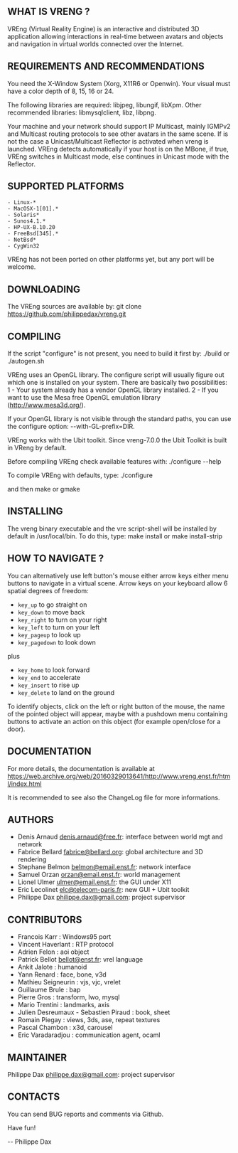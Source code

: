WHAT IS VRENG ?
---------------
VREng (Virtual Reality Engine) is an interactive and distributed 3D application
allowing interactions in real-time between avatars and objects and navigation
in virtual worlds connected over the Internet.


REQUIREMENTS AND RECOMMENDATIONS
--------------------------------
You need the X-Window System (Xorg, X11R6 or Openwin).
Your visual must have a color depth of 8, 15, 16 or 24.

The following libraries are required: libjpeg, libungif, libXpm.
Other recommended libraries: libmysqlclient, libz, libpng.

Your machine and your network should support IP Multicast, mainly IGMPv2
and Multicast routing protocols to see other avatars in the same scene.
If is not the case a Unicast/Multicast Reflector is activated when vreng
is launched. VREng detects automatically if your host is on the MBone,
if true, VREng switches in Multicast mode, else continues in Unicast mode
with the Reflector.


SUPPORTED PLATFORMS
-------------------
	- Linux-*
	- MacOSX-1[01].*
	- Solaris*
	- Sunos4.1.*
	- HP-UX-B.10.20
	- FreeBsd[345].*
	- NetBsd*
	- CygWin32

VREng has not been ported on other platforms yet, but any port will be welcome.


DOWNLOADING
-----------
The VREng sources are available by: git clone https://github.com/philippedax/vreng.git


COMPILING
---------

If the script "configure" is not present, you need to build it first by:
	./build or ./autogen.sh

VREng uses an OpenGL library. The configure script will usually figure out
which one is installed on your system. There are basically two possibilities:
  1 - Your system already has a vendor OpenGL library installed.
  2 - If you want to use the Mesa free OpenGL emulation library (http://www.mesa3d.org/).

If your OpenGL library is not visible through the standard paths, you
can use the configure option: --with-GL-prefix=DIR.

VREng works with the Ubit toolkit.
Since vreng-7.0.0 the Ubit Toolkit is built in VReng by default.

Before compiling VREng check available features with:
	./configure --help

To compile VREng with defaults, type:
	./configure

and then
	make or gmake


INSTALLING
----------
The vreng binary executable and the vre script-shell
will be installed by default in /usr/local/bin.
To do this, type:
	make install
or
	make install-strip


HOW TO NAVIGATE ?
-----------------
You can alternatively use left button's mouse either arrow keys either
menu buttons to navigate in a virtual scene.
Arrow keys on your keyboard allow 6 spatial degrees of freedom:

- `key_up` to go straight on
- `key_down` to move back
- `key_right` to turn on your right
- `key_left` to turn on your left
- `key_pageup` to look up
- `key_pagedown` to look down
 
plus

- `key_home` to look forward
- `key_end` to accelerate
- `key_insert` to rise up
- `key_delete` to land on the ground

To identify objects, click on the left or right button of the mouse, the name
of the pointed object will appear, maybe with a pushdown menu containing buttons
to activate an action on this object (for example open/close for a door).


DOCUMENTATION
-------------
For more details, the documentation is available at
https://web.archive.org/web/20160329013641/http://www.vreng.enst.fr/html/index.html

It is recommended to see also the ChangeLog file for more informations.


AUTHORS
-------

- Denis Arnaud <denis.arnaud@free.fr>: interface between world mgt and network
- Fabrice Bellard <fabrice@bellard.org>: global architecture and 3D rendering
- Stephane Belmon <belmon@email.enst.fr>: network interface
- Samuel Orzan <orzan@email.enst.fr>: world management
- Lionel Ulmer <ulmer@email.enst.fr>: the GUI under X11
- Eric Lecolinet <elc@telecom-paris.fr>: new GUI + Ubit toolkit
- Philippe Dax <philippe.dax@gmail.com>: project supervisor

CONTRIBUTORS
------------
- Francois Karr : Windows95 port
- Vincent Haverlant : RTP protocol
- Adrien Felon : aoi object
- Patrick Bellot <bellot@enst.fr>: vrel language
- Ankit Jalote : humanoid
- Yann Renard : face, bone, v3d
- Mathieu Seigneurin : vjs, vjc, vrelet
- Guillaume Brule : bap
- Pierre Gros : transform, lwo, mysql
- Mario Trentini : landmarks, axis
- Julien Desreumaux - Sebastien Piraud : book, sheet
- Romain Piegay : views, 3ds, ase, repeat textures
- Pascal Chambon : x3d, carousel
- Eric Varadaradjou : communication agent, ocaml

MAINTAINER
----------
Philippe Dax <philippe.dax@gmail.com>: project supervisor

CONTACTS
--------
You can send BUG reports and comments via Github.

Have fun!

-- Philippe Dax
